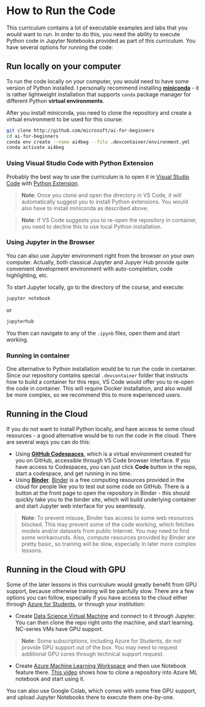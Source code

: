 # How to Run the Code

This curriculum contains a lot of executable examples and labs that you would want to run. In order to do this, you need the ability to execute Python code in Jupyter Notebooks provided as part of this curriculum. You have several options for running the code:

## Run locally on your computer

To run the code locally on your computer, you would need to have some version of Python installed. I personally recommend installing **[miniconda](https://conda.io/en/latest/miniconda.html)** - it is rather lightweight installation that supports `conda` package manager for different Python **virtual environments**.

After you install miniconda, you need to clone the repository and create a virtual environment to be used for this course:

```bash
git clone http://github.com/microsoft/ai-for-beginners
cd ai-for-beginners
conda env create --name ai4beg --file .devcontainer/environment.yml
conda activate ai4beg
```

### Using Visual Studio Code with Python Extension

Probably the best way to use the curriculum is to open it in [Visual Studio Code](http://code.visualstudio.com/?WT.mc_id=academic-77998-cacaste) with [Python Extension](https://marketplace.visualstudio.com/items?itemName=ms-python.python&WT.mc_id=academic-77998-cacaste).

> **Note**: Once you clone and open the directory in VS Code, it will automatically suggest you to install Python extensions. You would also have to install miniconda as described above.

> **Note**: If VS Code suggests you to re-open the repository in container, you need to decline this to use local Python installation. 

### Using Jupyter in the Browser

You can also use Jupyter environment right from the browser on your own computer. Actually, both classical Jupyter and Jupyer Hub provide quite convenient development environment with auto-completion, code highlighting, etc.

To start Jupyter locally, go to the directory of the course, and execute:
```bash
jupyter notebook
```
or
```bash
jupyterhub
```
You then can navigate to any of the `.ipynb` files, open them and start working.

### Running in container

One alternative to Python installation would be to run the code in container. Since our repository contains special `.devcontainer` folder that instructs how to build a container for this repo, VS Code would offer you to re-open the code in container. This will require Docker installation, and also would be more complex, so we recommend this to more experienced users.

## Running in the Cloud

If you do not want to install Python locally, and have access to some cloud resources - a good alternative would be to run the code in the cloud. There are several ways you can do this:

* Using **[GitHub Codespaces](https://github.com/features/codespaces)**, which is a virtual environment created for you on GitHub, accessible through VS Code browser interface. If you have access to Codespaces, you can just click **Code** button in the repo, start a codespace, and get running in no time.
* Using **[Binder](https://mybinder.org/v2/gh/microsoft/ai-for-beginners/HEAD)**. [Binder](https://mybinder.org) is a free computing resources provided in the cloud for people like you to test out some code on GitHub. There is a button at the front page to open the repository in Binder - this should quickly take you to the binder site, which will build underlying container and start Jupyter web interface for you seamlessly.

> **Note**: To prevent misuse, Binder has access to some web resources blocked. This may prevent some of the code working, which fetches models and/or datasets from public Internet. You may need to find some workarounds. Also, compute resources provided by Binder are pretty basic, so training will be slow, especially in later more complex lessons.

## Running in the Cloud with GPU

Some of the later lessons in this curriculum would greatly benefit from GPU support, because otherwise training will be painfully slow. There are a few options you can follow, especially if you have access to the cloud either through [Azure for Students](https://azure.microsoft.com/free/students/?WT.mc_id=academic-77998-cacaste), or through your institution:

* Create [Data Science Virtual Machine](https://docs.microsoft.com/learn/modules/intro-to-azure-data-science-virtual-machine/?WT.mc_id=academic-77998-cacaste) and connect to it through Jupyter. You can then clone the repo right onto the machine, and start learning. NC-series VMs have GPU support.

> **Note**: Some subscriptions, including Azure for Students, do not provide GPU support out of the box. You may need to request additional GPU cores through technical support request.

* Create [Azure Machine Learning Workspace](https://azure.microsoft.com/services/machine-learning/?WT.mc_id=academic-77998-cacaste) and then use Notebook feature there. [This video](https://azure-for-academics.github.io/quickstart/azureml-papers/) shows how to clone a repository into Azure ML notebook and start using it.

You can also use Google Colab, which comes with some free GPU support, and upload Jupyter Notebooks there to execute them one-by-one.

